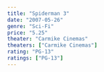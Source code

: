 ```yaml
---
title: "Spiderman 3"
date: "2007-05-26"
genre: "Sci-Fi"
price: "5.25"
theater: "Carmike Cinemas"
theaters: ["Carmike Cinemas"]
rating: "PG-13"
ratings: ["PG-13"]
---
```

